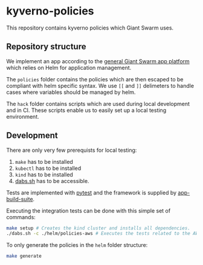 # kyverno-policies

This repository contains kyverno policies which Giant Swarm uses.

## Repository structure

We implement an app according to the [general Giant Swarm app platform](https://docs.giantswarm.io/app-platform/) which relies on Helm for application management.

The `policies` folder contains the policies which are then escaped to be compliant with helm specific syntax.
We use `[[` and  `]]` delimeters to handle cases where variables should be managed by helm.

The `hack` folder contains scripts which are used during local development and in CI.
These scripts enable us to easily set up a local testing environment.

## Development

There are only very few prerequists for local testing:
1. `make` has to be installed
2. `kubectl` has to be installed
3. `kind` has to be installed
4. [dabs.sh](https://raw.githubusercontent.com/giantswarm/app-build-suite/v0.2.3/dabs.sh) has to be accessible.

Tests are implemented with [pytest](https://docs.pytest.org) and the framework is supplied by [app-build-suite](https://github.com/giantswarm/app-build-suite/blob/master/docs/tutorial.md).

Executing the integration tests can be done with this simple set of commands:
```bash
make setup # Creates the kind cluster and installs all dependencies.
./dabs.sh -c ./helm/policies-aws # Executes the tests related to the AWS policies against the kind cluster.
```

To only generate the policies in the `helm` folder structure:
```bash
make generate
```
